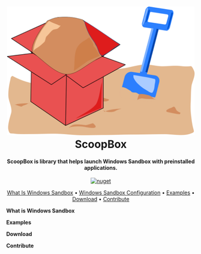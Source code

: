 <h1 align="center">
  <br>
  <img width="500" alt="scoopBoxLogo" src="assets/Logo.png">
  <br>
  ScoopBox
  <br>
</h1>

<h4 align="center">ScoopBox is library that helps launch Windows Sandbox with preinstalled applications.</h4>

<p align="center">
  <a href="">
    <img src="https://img.shields.io/badge/nuget-scoopbox-green" alt="nuget">
  </a>
</p>

<p align="center">
  <a href="#key-features">What Is Windows Sandbox</a> •
  <a href="#key-features">Windows Sandbox Configuration</a> •
  <a href="#how-to-use">Examples</a> •
  <a href="#download">Download</a> •
  <a href="#credits">Contribute</a>
</p>



**What is Windows Sandbox**

**Examples**

**Download**

**Contribute**
